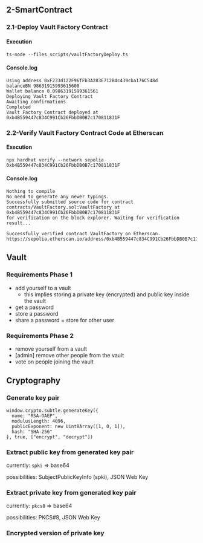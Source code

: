 ## 2-SmartContract

### 2.1-Deploy Vault Factory Contract

#### Execution

```
ts-node --files scripts/vaultFactoryDeploy.ts
```

#### Console.log

```
Using address 0xF233d122F96fFb3A283E712B4c439cba176C548d
balanceBN 98631915993615608
Wallet balance 0.09863191599361561
Deploying Vault Factory Contract
Awaiting confirmations
Completed
Vault Factory Contract deployed at 0xb4B559447c834C991Cb26FbbDB0B7c170811831F
```

### 2.2-Verify Vault Factory Contract Code at Etherscan

#### Execution

```
npx hardhat verify --network sepolia 0xb4B559447c834C991Cb26FbbDB0B7c170811831F
```

#### Console.log

```
Nothing to compile
No need to generate any newer typings.
Successfully submitted source code for contract
contracts/VaultFactory.sol:VaultFactory at 0xb4B559447c834C991Cb26FbbDB0B7c170811831F
for verification on the block explorer. Waiting for verification result...

Successfully verified contract VaultFactory on Etherscan.
https://sepolia.etherscan.io/address/0xb4B559447c834C991Cb26FbbDB0B7c170811831F#code
```

## Vault

### Requirements Phase 1

- add yourself to a vault
  - this implies storing a private key (encrypted) and public key inside the vault
- get a password
- store a password
- share a password = store for other user

### Requirements Phase 2

- remove yourself from a vault
- [admin] remove other people from the vault
- vote on people joining the vault

## Cryptography

### Generate key pair

```
window.crypto.subtle.generateKey({
  name: "RSA-OAEP",
  modulusLength: 4096,
  publicExponent: new Uint8Array([1, 0, 1]),
  hash: "SHA-256"
}, true, ["encrypt", "decrypt"])
```

### Extract public key from generated key pair

currently: `spki` => base64

possibilities: SubjectPublicKeyInfo (spki), JSON Web Key

### Extract private key from generated key pair

currently: `pkcs8` => base64

possibilities: PKCS#8, JSON Web Key

### Encrypted version of private key
